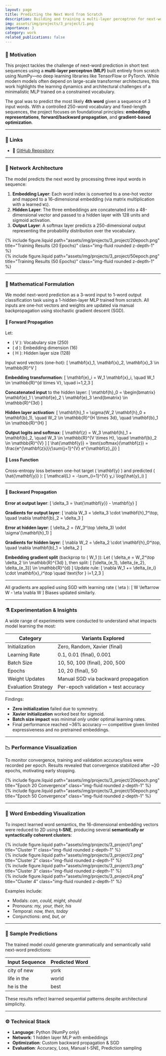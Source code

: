 ```yaml
---
layout: page
title: Predicting the Next Word from Scratch
description: Building and training a multi-layer perceptron for next-word prediction on a 250-word vocabulary using only numpy
img: assets/img/projects/3_project/1.png
importance: 3
category: work
related_publications: false
---
```


### 🎯 Motivation

This project tackles the challenge of next-word prediction in short text sequences using a **multi-layer perceptron (MLP)** built entirely from scratch using NumPy—no deep learning libraries like TensorFlow or PyTorch. While modern models often depend on large-scale transformer architectures, this work highlights the learning dynamics and architectural challenges of a minimalistic MLP trained on a constrained vocabulary.

The goal was to predict the most likely **4th word** given a sequence of 3 input words. With a controlled 250-word vocabulary and fixed-length sequences, the project focuses on foundational principles: **embedding representations**, **forward/backward propagation**, and **gradient-based optimization**.

---

### 📎 Links  
- 🔗 [GitHub Repository](https://github.com/sumeyye-agac/next-word-prediction-using-MLP-from-scratch)

---

### 🧠 Network Architecture

The model predicts the next word by processing three input words in sequence:

1. **Embedding Layer**: Each word index is converted to a one-hot vector and mapped to a 16-dimensional embedding (via matrix multiplication with a learned `W1`).
2. **Hidden Layer**: The three embeddings are concatenated into a 48-dimensional vector and passed to a hidden layer with 128 units and sigmoid activation.
3. **Output Layer**: A softmax layer predicts a 250-dimensional output representing the probability distribution over the vocabulary.

<div class="row">
  <div class="col-sm">
    {% include figure.liquid path="assets/img/projects/3_project/20epoch.png" title="Training Results (20 Epochs)" class="img-fluid rounded z-depth-1" %}
  </div>
  <div class="col-sm">
    {% include figure.liquid path="assets/img/projects/3_project/50epoch.png" title="Training Results (50 Epochs)" class="img-fluid rounded z-depth-1" %}
  </div>
</div>

---

### 🔢 Mathematical Formulation

We model next-word prediction as a 3-word input to 1-word output classification task using a 1-hidden-layer MLP trained from scratch. All inputs are one-hot vectors and weights are updated via manual backpropagation using stochastic gradient descent (SGD).

#### 🧾 Forward Propagation

Let:
- \( V \): Vocabulary size (250)  
- \( d \): Embedding dimension (16)  
- \( H \): Hidden layer size (128)  

Input word vectors (one-hot):
\[
\mathbf{x}_1, \mathbf{x}_2, \mathbf{x}_3 \in \mathbb{R}^V
\]

**Embedding transformation**:
\[
\mathbf{e}_i = W_1 \mathbf{x}_i, \quad W_1 \in \mathbb{R}^{d \times V}, \quad i=1,2,3
\]

**Concatenated input** to the hidden layer:
\[
\mathbf{h}_0 = \begin{bmatrix} \mathbf{e}_1 \\ \mathbf{e}_2 \\ \mathbf{e}_3 \end{bmatrix} \in \mathbb{R}^{3d}
\]

**Hidden layer activation**:
\[
\mathbf{h}_1 = \sigma(W_2 \mathbf{h}_0 + \mathbf{b}_1), \quad W_2 \in \mathbb{R}^{H \times 3d}, \quad \mathbf{b}_1 \in \mathbb{R}^{H}
\]

**Output logits and softmax**:
\[
\mathbf{z} = W_3 \mathbf{h}_1 + \mathbf{b}_2, \quad W_3 \in \mathbb{R}^{V \times H}, \quad \mathbf{b}_2 \in \mathbb{R}^{V}
\]
\[
\hat{\mathbf{y}} = \text{softmax}(\mathbf{z}) = \frac{e^{\mathbf{z}_i}}{\sum_{j=1}^{V} e^{\mathbf{z}_j}}
\]

#### 🎯 Loss Function

Cross-entropy loss between one-hot target \( \mathbf{y} \) and predicted \( \hat{\mathbf{y}} \):
\[
\mathcal{L} = -\sum_{i=1}^{V} y_i \log(\hat{y}_i)
\]

---

#### 🔁 Backward Propagation

**Error at output layer**:
\[
\delta_3 = \hat{\mathbf{y}} - \mathbf{y}
\]

**Gradients for output layer**:
\[
\nabla W_3 = \delta_3 \cdot \mathbf{h}_1^\top, \quad \nabla \mathbf{b}_2 = \delta_3
\]

**Error at hidden layer**:
\[
\delta_2 = (W_3^\top \delta_3) \odot \sigma'(\mathbf{h}_1)
\]

**Gradients for hidden layer**:
\[
\nabla W_2 = \delta_2 \cdot \mathbf{h}_0^\top, \quad \nabla \mathbf{b}_1 = \delta_2
\]

**Embedding gradient split** (backprop to \( W_1 \)):
Let \( \delta_e = W_2^\top \delta_2 \in \mathbb{R}^{3d} \), then split:
\[
[\delta_{e_1}, \delta_{e_2}, \delta_{e_3}] \in \mathbb{R}^{d}
\]
Update rule:
\[
\nabla W_1 += \delta_{e_i} \cdot \mathbf{x}_i^\top \quad \text{for } i=1,2,3
\]

---

All gradients are applied using SGD with learning rate \( \eta \):
\[
W \leftarrow W - \eta \nabla W
\]
Biases updated similarly.

---

### ⚗️ Experimentation & Insights

A wide range of experiments were conducted to understand what impacts model learning the most:

| Category              | Variants Explored                     |
|-----------------------|----------------------------------------|
| Initialization        | Zero, Random, Xavier (final)           |
| Learning Rate         | 0.1, 0.01 (final), 0.001               |
| Batch Size            | 10, 50, 100 (final), 200, 500          |
| Epochs                | 10, 20 (final), 50                     |
| Weight Updates        | Manual SGD via backward propagation    |
| Evaluation Strategy   | Per-epoch validation + test accuracy   |

Findings:
- **Zero initialization** failed due to symmetry.
- **Xavier initialization** worked best for sigmoid.
- **Batch size impact** was minimal *only* under optimal learning rates.
- Final performance reached ~36% accuracy — competitive given limited expressiveness and no pretrained embeddings.

---

### 📉 Performance Visualization

To monitor convergence, training and validation accuracy/loss were recorded per epoch. Results revealed that convergence stabilized after ~20 epochs, motivating early stopping.

<div class="row">
  <div class="col-sm">
    {% include figure.liquid path="assets/img/projects/3_project/20epoch.png" title="Epoch 20 Convergence" class="img-fluid rounded z-depth-1" %}
  </div>
  <div class="col-sm">
    {% include figure.liquid path="assets/img/projects/3_project/50epoch.png" title="Epoch 50 Convergence" class="img-fluid rounded z-depth-1" %}
  </div>
</div>

---

### 🧬 Word Embedding Visualization

To inspect learned word semantics, the 16-dimensional embedding vectors were reduced to 2D using **t-SNE**, producing several **semantically or syntactically coherent clusters**:

<div class="row mt-3">
  <div class="col-sm">
    {% include figure.liquid path="assets/img/projects/3_project/1.png" title="Cluster 1" class="img-fluid rounded z-depth-1" %}
  </div>
  <div class="col-sm">
    {% include figure.liquid path="assets/img/projects/3_project/2.png" title="Cluster 2" class="img-fluid rounded z-depth-1" %}
  </div>
</div>
<div class="row mt-3">
  <div class="col-sm">
    {% include figure.liquid path="assets/img/projects/3_project/3.png" title="Cluster 3" class="img-fluid rounded z-depth-1" %}
  </div>
  <div class="col-sm">
    {% include figure.liquid path="assets/img/projects/3_project/4.png" title="Cluster 4" class="img-fluid rounded z-depth-1" %}
  </div>
</div>

Examples include:
- Modals: *can, could, might, should*  
- Pronouns: *my, your, their, his*  
- Temporal: *now, then, today*  
- Conjunctions: *and, but, or*

---

### 📌 Sample Predictions

The trained model could generate grammatically and semantically valid next-word predictions:

| Input Sequence       | Predicted Word |
|----------------------|----------------|
| city of new          | york           |
| life in the          | world          |
| he is the            | best           |

These results reflect learned sequential patterns despite architectural simplicity.

---

### ⚙️ Technical Stack
- **Language**: Python (NumPy only)
- **Network**: 1 hidden layer MLP with embeddings
- **Optimization**: Custom backward propagation & SGD
- **Evaluation**: Accuracy, Loss, Manual t-SNE, Prediction sampling

